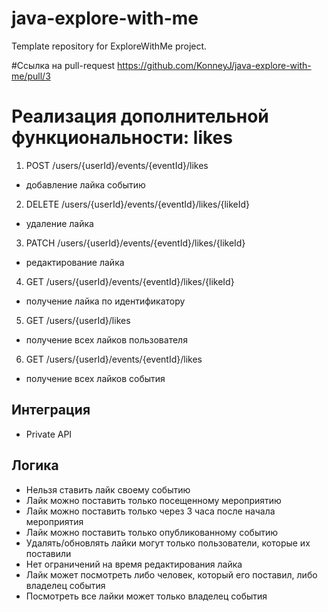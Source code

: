 # java-explore-with-me
Template repository for ExploreWithMe project.

#Ссылка на pull-request
https://github.com/KonneyJ/java-explore-with-me/pull/3

# Реализация дополнительной функциональности: likes
1) POST /users/{userId}/events/{eventId}/likes
- добавление лайка событию
2) DELETE /users/{userId}/events/{eventId}/likes/{likeId}
- удаление лайка
3) PATCH /users/{userId}/events/{eventId}/likes/{likeId}
- редактирование лайка
4) GET /users/{userId}/events/{eventId}/likes/{likeId}
- получение лайка по идентификатору
5) GET /users/{userId}/likes
- получение всех лайков пользователя
6) GET /users/{userId}/events/{eventId}/likes
- получение всех лайков события

## Интеграция

- Private API

## Логика

- Нельзя ставить лайк своему событию
- Лайк можно поставить только посещенному мероприятию
- Лайк можно поставить только через 3 часа после начала мероприятия
- Лайк можно поставить только опубликованному событию
- Удалять/обновлять лайки могут только пользователи, которые их поставили
- Нет ограничений на время редактирования лайка
- Лайк может посмотреть либо человек, который его поставил, либо владелец события
- Посмотреть все лайки может только владелец события
